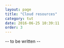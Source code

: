 ```yaml
---
layout: page
title: "Cloud resources"
category: tut
date: 2016-06-25 10:39:11
order: 3
---
```



-- to be written --
